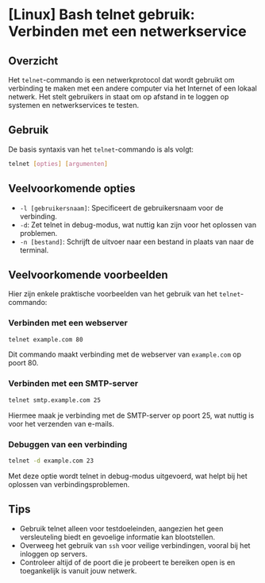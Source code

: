 # [Linux] Bash telnet gebruik: Verbinden met een netwerkservice

## Overzicht
Het `telnet`-commando is een netwerkprotocol dat wordt gebruikt om verbinding te maken met een andere computer via het Internet of een lokaal netwerk. Het stelt gebruikers in staat om op afstand in te loggen op systemen en netwerkservices te testen.

## Gebruik
De basis syntaxis van het `telnet`-commando is als volgt:

```bash
telnet [opties] [argumenten]
```

## Veelvoorkomende opties
- `-l [gebruikersnaam]`: Specificeert de gebruikersnaam voor de verbinding.
- `-d`: Zet telnet in debug-modus, wat nuttig kan zijn voor het oplossen van problemen.
- `-n [bestand]`: Schrijft de uitvoer naar een bestand in plaats van naar de terminal.

## Veelvoorkomende voorbeelden
Hier zijn enkele praktische voorbeelden van het gebruik van het `telnet`-commando:

### Verbinden met een webserver
```bash
telnet example.com 80
```
Dit commando maakt verbinding met de webserver van `example.com` op poort 80.

### Verbinden met een SMTP-server
```bash
telnet smtp.example.com 25
```
Hiermee maak je verbinding met de SMTP-server op poort 25, wat nuttig is voor het verzenden van e-mails.

### Debuggen van een verbinding
```bash
telnet -d example.com 23
```
Met deze optie wordt telnet in debug-modus uitgevoerd, wat helpt bij het oplossen van verbindingsproblemen.

## Tips
- Gebruik telnet alleen voor testdoeleinden, aangezien het geen versleuteling biedt en gevoelige informatie kan blootstellen.
- Overweeg het gebruik van `ssh` voor veilige verbindingen, vooral bij het inloggen op servers.
- Controleer altijd of de poort die je probeert te bereiken open is en toegankelijk is vanuit jouw netwerk.